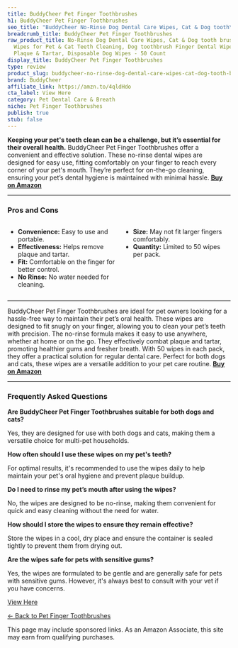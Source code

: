 ```yaml
---
title: BuddyCheer Pet Finger Toothbrushes
h1: BuddyCheer Pet Finger Toothbrushes
seo_title: "BuddyCheer No-Rinse Dog Dental Care Wipes, Cat & Dog tooth\u2026"
breadcrumb_title: BuddyCheer Pet Finger Toothbrushes
raw_product_title: No-Rinse Dog Dental Care Wipes, Cat & Dog tooth brushing kit, Dog
  Wipes for Pet & Cat Teeth Cleaning, Dog toothbrush Finger Dental Wipes to Remove
  Plaque & Tartar, Disposable Dog Wipes - 50 Count
display_title: BuddyCheer Pet Finger Toothbrushes
type: review
product_slug: buddycheer-no-rinse-dog-dental-care-wipes-cat-dog-tooth-brushing-kit-do-6e055f8f
brand: BuddyCheer
affiliate_link: https://amzn.to/4qldHdo
cta_label: View Here
category: Pet Dental Care & Breath
niche: Pet Finger Toothbrushes
publish: true
stub: false
---
```


<div id="intro" class="full-width">
  <p><strong>Keeping your pet's teeth clean can be a challenge, but it’s essential for their overall health.</strong> BuddyCheer Pet Finger Toothbrushes offer a convenient and effective solution. These no-rinse dental wipes are designed for easy use, fitting comfortably on your finger to reach every corner of your pet's mouth. They’re perfect for on-the-go cleaning, ensuring your pet’s dental hygiene is maintained with minimal hassle. <a href="https://amzn.to/4qldHdo" rel="nofollow sponsored noopener" target="_blank"><strong>Buy on Amazon</strong></a></p>
</div>

<hr />
<h3 id="pros-cons">Pros and Cons</h3>
<div class="pc-grid" style="display:grid;grid-template-columns:1fr 1fr;gap:16px;">
  <ul>
    <li><strong>Convenience:</strong> Easy to use and portable.</li>
    <li><strong>Effectiveness:</strong> Helps remove plaque and tartar.</li>
    <li><strong>Fit:</strong> Comfortable on the finger for better control.</li>
    <li><strong>No Rinse:</strong> No water needed for cleaning.</li>
  </ul>
  <ul>
    <li><strong>Size:</strong> May not fit larger fingers comfortably.</li>
    <li><strong>Quantity:</strong> Limited to 50 wipes per pack.</li>
  </ul>
</div>
<hr />

<div class="full-width">
  <p>BuddyCheer Pet Finger Toothbrushes are ideal for pet owners looking for a hassle-free way to maintain their pet’s oral health. These wipes are designed to fit snugly on your finger, allowing you to clean your pet’s teeth with precision. The no-rinse formula makes it easy to use anywhere, whether at home or on the go. They effectively combat plaque and tartar, promoting healthier gums and fresher breath. With 50 wipes in each pack, they offer a practical solution for regular dental care. Perfect for both dogs and cats, these wipes are a versatile addition to your pet care routine. <a href="https://amzn.to/4qldHdo" rel="nofollow sponsored noopener" target="_blank"><strong>Buy on Amazon</strong></a></p>
</div>

<hr />
<h3 id="faqs">Frequently Asked Questions</h3>

<p><strong>Are BuddyCheer Pet Finger Toothbrushes suitable for both dogs and cats?</strong></p>
<p>Yes, they are designed for use with both dogs and cats, making them a versatile choice for multi-pet households.</p>

<p><strong>How often should I use these wipes on my pet's teeth?</strong></p>
<p>For optimal results, it's recommended to use the wipes daily to help maintain your pet's oral hygiene and prevent plaque buildup.</p>

<p><strong>Do I need to rinse my pet’s mouth after using the wipes?</strong></p>
<p>No, the wipes are designed to be no-rinse, making them convenient for quick and easy cleaning without the need for water.</p>

<p><strong>How should I store the wipes to ensure they remain effective?</strong></p>
<p>Store the wipes in a cool, dry place and ensure the container is sealed tightly to prevent them from drying out.</p>

<p><strong>Are the wipes safe for pets with sensitive gums?</strong></p>
<p>Yes, the wipes are formulated to be gentle and are generally safe for pets with sensitive gums. However, it's always best to consult with your vet if you have concerns.</p>
<p><a class="btn" href="https://amzn.to/4qldHdo" target="_blank" rel="nofollow sponsored noopener">View Here</a></p>
<p><a href="/roundups/pet-dental-care-breath/pet-finger-toothbrushes/">← Back to Pet Finger Toothbrushes</a></p>
<aside class="disclosure">This page may include sponsored links. As an Amazon Associate, this site may earn from qualifying purchases.</aside>
